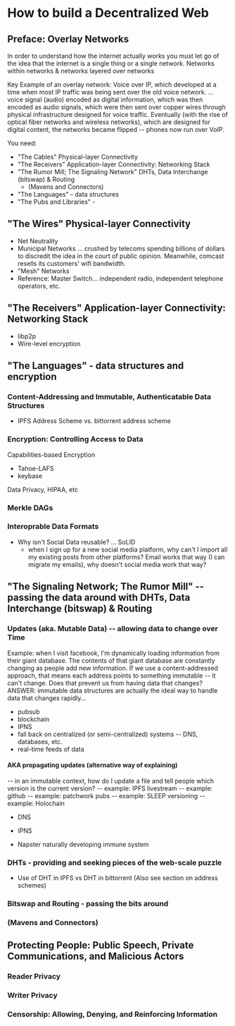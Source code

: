 # How to build a Decentralized Web

## Preface: Overlay Networks
In order to understand how the internet actually works you must let go of the idea that the internet is a single thing or a single network.
Networks within networks & networks layered over networks

Key Example of an overlay network: Voice over IP, which developed at a time when most IP traffic was being sent over the old voice network. ... voice signal (audio) encoded as digital information, which was then encoded as audio signals, which were then sent over copper wires through physical infrastructure designed for voice traffic. Eventually (with the rise of optical fiber networks and wireless networks), which are designed for digital content, the networks became flipped -- phones now run over VoIP.

You need:
- "The Cables" Physical-layer Connectivity
- "The Receivers" Application-layer Connectivity: Networking Stack
- "The Rumor Mill; The Signaling Network" DHTs, Data Interchange (bitswap) & Routing
  - (Mavens and Connectors)
- "The Languages" - data structures
- "The Pubs and Libraries" -

## "The Wires" Physical-layer Connectivity

- Net Neutrality
- Municipal Networks ... crushed by telecoms spending billions of dollars to discredit the idea in the court of public opinion. Meanwhile, comcast resells its customers' wifi bandwidth.
- "Mesh" Networks
- Reference: Master Switch... independent radio, independent telephone operators, etc.

## "The Receivers" Application-layer Connectivity: Networking Stack

- libp2p
- Wire-level encryption

## "The Languages" - data structures and encryption

### Content-Addressing and Immutable, Authenticatable Data Structures

- IPFS Address Scheme vs. bittorrent address scheme

### Encryption: Controlling Access to Data

Capabilities-based Encryption
- Tahoe-LAFS
- keybase

Data Privacy, HIPAA, etc

### Merkle DAGs

### Interoprable Data Formats

- Why isn't Social Data reusable? ... SoLID
  - when I sign up for a new social media platform, why can't I import all my existing posts from other platforms? Email works that way (I can migrate my emails), why doesn't social media work that way?

## "The Signaling Network; The Rumor Mill" -- passing the data around with DHTs, Data Interchange (bitswap) & Routing

### Updates (aka. Mutable Data) -- allowing data to change over Time

Example: when I visit facebook, I'm dynamically loading information from their giant database. The contents of that giant database are constantly changing as people add new information. If we use a content-addressed approach, that means each address points to something immutable -- it can't change. Does that prevent us from having data that changes?
ANSWER: immutable data structures are actually the ideal way to handle data that changes rapidly...

- pubsub
- blockchain
- IPNS
- fall back on centralized (or semi-centralized) systems -- DNS, databases, etc.
- real-time feeds of data


#### AKA propagating updates (alternative way of explaining)
-- in an immutable context, how do I update a file and tell people which version is the current version?
-- example: IPFS livestream
-- example: github
-- example: patchwork pubs
-- example: SLEEP versioning
-- example: Holochain

- DNS
- IPNS


- Napster naturally developing immune system

### DHTs - providing and seeking pieces of the web-scale puzzle

- Use of DHT in IPFS vs DHT in bittorrent (Also see section on address schemes)

### Bitswap and Routing - passing the bits around

### (Mavens and Connectors)

## Protecting People: Public Speech, Private Communications, and Malicious Actors

### Reader Privacy

### Writer Privacy

### Censorship: Allowing, Denying, and Reinforcing Information
